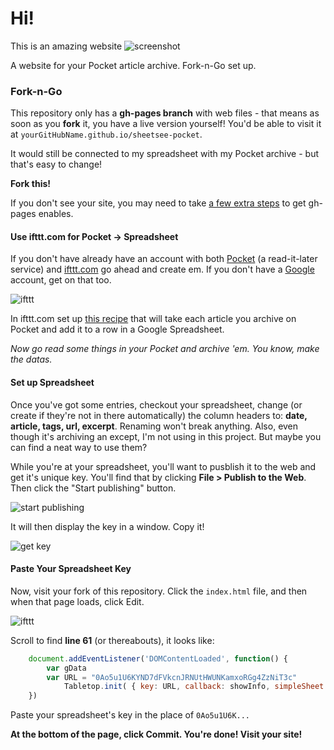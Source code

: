 # Hi!
This is an amazing website
![screenshot](https://raw.github.com/jlord/sheetsee-pocket/gh-pages/ss-pocket-ss.png)

A website for your Pocket article archive. Fork-n-Go set up.

### Fork-n-Go

This repository only has a **gh-pages branch** with web files - that means as soon as you **fork** it, you have a live version yourself! You'd be able to visit it at `yourGitHubName.github.io/sheetsee-pocket`. 

It would still be connected to my spreadsheet with my Pocket archive - but that's easy to change!

**Fork this!**

If you don't see your site, you may need to take [a few extra steps](https://help.github.com/articles/creating-pages-with-the-automatic-generator) to get gh-pages enables.

#### Use ifttt.com for Pocket -> Spreadsheet

If you don't have already have an account with both [Pocket](http://www.getpocket.com) (a read-it-later service) and [ifttt.com](http://www.ifttt.com) go ahead and create em. If you don't have a [Google](http://drive.google.com) account, get on that too. 

![ifttt](https://raw.github.com/jlord/sheetsee-pocket/gh-pages/ifttt.png)

In ifttt.com set up [this recipe](https://ifttt.com/recipes/111549) that will take each article you archive on Pocket and add it to a row in a Google Spreadsheet.

_Now go read some things in your Pocket and archive 'em. You know, make the datas._

#### Set up Spreadsheet

Once you've got some entries, checkout your spreadsheet, change (or create if they're not in there automatically) the column headers to: **date, article, tags, url, excerpt**. Renaming won't break anything. Also, even though it's archiving an except, I'm not using in this project. But maybe you can find a neat way to use them?

While you're at your spreadsheet, you'll want to pusblish it to the web and get it's unique key. You'll find that by clicking **File > Publish to the Web**. Then click the "Start publishing" button.

![start publishing](https://raw.github.com/polotek/sheetsee-pocket/gh-pages/ss-publish-web.png)  

It will then display the key in a window. Copy it!

![get key](https://raw.github.com/jllord/sheetsee-cache/master/img/key.png)

#### Paste Your Spreadsheet Key

Now, visit your fork of this repository. Click the `index.html` file, and then when that page loads, click Edit.

![ifttt](https://raw.github.com/jlord/sheetsee-pocket/gh-pages/indexedit.png)

Scroll to find **line 61** (or thereabouts), it looks like: 

```javascript
    document.addEventListener('DOMContentLoaded', function() {
	  	var gData
	  	var URL = "0Ao5u1U6KYND7dFVkcnJRNUtHWUNKamxoRGg4ZzNiT3c"
			Tabletop.init( { key: URL, callback: showInfo, simpleSheet: true } ) 
    }) 
```
Paste your spreadsheet's key in the place of `0Ao5u1U6K...`

**At the bottom of the page, click Commit. You're done! Visit your site!**
